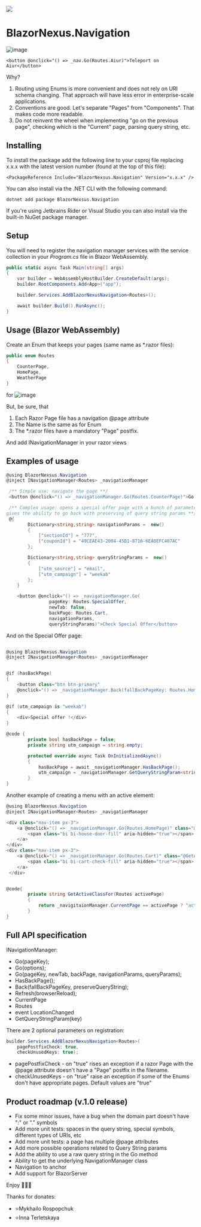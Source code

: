 [<img src="https://img.shields.io/nuget/v/BlazorNexsus.Navigation">](https://www.nuget.org/packages/BlazorNexsus.Navigation/)

# BlazorNexus.Navigation
![image](https://github.com/user-attachments/assets/34d83f00-ab1f-4a55-89d2-9f5e7cf68a98)

```
<button @onclick="() => _nav.Go(Routes.Aiur)">Teleport on Aiur</button>
```

Why?
1. Routing using Enums is more convenient and does not rely on URI schema changing. That approach will have less error in enterprise-scale applications.
2. Conventions are good. Let's separate "Pages" from "Components". That makes code more readable.
3. Do not reinvent the wheel when implementing "go on the previous page", checking which is the "Current" page, parsing query string, etc.


## Installing

To install the package add the following line to your csproj file replacing x.x.x with the latest version number (found at the top of this file):

```
<PackageReference Include="BlazorNexsus.Navigation" Version="x.x.x" />
```

You can also install via the .NET CLI with the following command:

```
dotnet add package BlazorNexsus.Navigation
```

If you're using Jetbrains Rider or Visual Studio you can also install via the built-in NuGet package manager.

## Setup

You will need to register the navigation manager services with the service collection in your _Program.cs_ file in Blazor WebAssembly.

```c#
public static async Task Main(string[] args)
{
    var builder = WebAssemblyHostBuilder.CreateDefault(args);
    builder.RootComponents.Add<App>("app");

    builder.Services.AddBlazorNexusNavigation<Routes>();

    await builder.Build().RunAsync();
}
```

## Usage (Blazor WebAssembly)

Create an Enum that keeps your pages (same name as *.razor files):

```c#
public enum Routes
{
    CounterPage,
    HomePage,
    WeatherPage
}
```
for 
![image](https://github.com/user-attachments/assets/bb629ce6-e6f4-4510-86b1-0a68f9b9aff9)

But, be sure, that
1. Each Razor Page file has a navigation @page attribute
2. The Name is the same as for Enum
3. The *.razor files have a mandatory "Page" postfix. 

And add INavigationManager<T> in your razor views

## Examples of usage

```c#
@using BlazorNexsus.Navigation
@inject INavigationManager<Routes> _navigationManager

 /** Simple use: navigate the page **/
 <button @onclick="() => _navigationManager.Go(Routes.CounterPage)">Go Counter</button>

 /** Complex usage: opens a special offer page with a bunch of parameters,
gives the ability to go back with preserving of query string params **/
 @{
        Dictionary<string,string> navigationParams =  new()
        {
            ["sectionId"] = "777",
            ["couponId"] = "49CEAE43-2004-45D1-8716-6EA0EFC407AC"
        };

        Dictionary<string,string> queryStringParams =  new()
        {
            ["utm_source"] = "email",
            ["utm_campaign"] = "weekab"
        };
    }

    <button @onclick="() => _navigationManager.Go(
                pageKey: Routes.SpecialOffer,
                newTab: false,
                backPage: Routes.Cart, 
                navigationParams,
                queryStringParams)">Check Special Offer</button>
```

And on the Special Offer page:
```c#

@using BlazorNexsus.Navigation
@inject INavigationManager<Routes> _navigationManager


@if (hasBackPage)
{
    <button class="btn btn-primary"
    @onclick="() => _navigationManager.Back(fallBackPageKey: Routes.Home, preserveQueryString : true)">Go Back</button>
}

@if (utm_campaign is "weekab")
{
    <div>Special offer !</div>
}

@code {
        private bool hasBackPage = false;
        private string utm_campaign = string.empty;

        protected override async Task OnInitializedAsync()
        {
            hasBackPage = await _navigationManager.HasBackPage();
            utm_campaign = _navigationManager.GetQueryStringParam<string>("utm_campaign");
        }
}

```

Another example of creating a menu with an active element:
```c#
@using BlazorNexsus.Navigation
@inject INavigationManager<Routes> _navigationManager

<div class="nav-item px-3">
    <a @onclick="() => _navigationManager.Go(Routes.HomePage)" class="@GetActiveClassFor(Routes.HomePage) nav-link">
        <span class="bi bi-house-door-fill" aria-hidden="true"></span> Home
    </a>
</div>
<div class="nav-item px-3">
    <a @onclick="() => _navigationManager.Go(Routes.Cart)" class="@GetActiveClassFor(Routes.Cart) nav-link">
        <span class="bi bi-cart-check-fill" aria-hidden="true"></span> Cart
    </a>
 </div>


@code{
        private string GetActiveClassFor(Routes activePage)
        {
            return _navigitaionManager.CurrentPage == activePage ? "active" : string.Empty;
        }
}

```

## Full API specification
INavigationManager<T>:

* Go(pageKey);
* Go(options);
* Go(pageKey, newTab, backPage, navigationParams, queryParams);
* HasBackPage();
* Back(fallBackPageKey, preserveQueryString);
* Refresh(browserReload);
* CurrentPage
* Routes
* event LocationChanged
* GetQueryStringParam<T>(key)

There are 2 optional parameters on registration:

```c#
builder.Services.AddBlazorNexusNavigation<Routes>(
    pagePostfixCheck: true,
    checkUnusedKeys: true);
```

* pagePostfixCheck - on "true" rises an exception if a razor Page with the @page attribute doesn't have a "Page" postfix in the filename.
* checkUnusedKeys - on "true" raise an exception if some of the Enums don't have appropriate pages.
Default values are "true"

## Product roadmap (v.1.0 release)
* Fix some minor issues, have a bug when the domain part doesn't have ":" or "." symbols
* Add more unit tests: spaces in the query string, special symbols, different types of URIs, etc
* Add more unit tests: a page has multiple @page attributes
* Add more possible operations related to Query String params
* Add the ability to use a raw query string in the Go method
* Ability to get the underlying NavigationManager class
* Navigation to anchor
* Add support for BlazorServer

Enjoy 🍉🍉🍉

Thanks for donates:

* ⭐Mykhailo Rospopchuk
* ⭐Іnna Terletskaya
